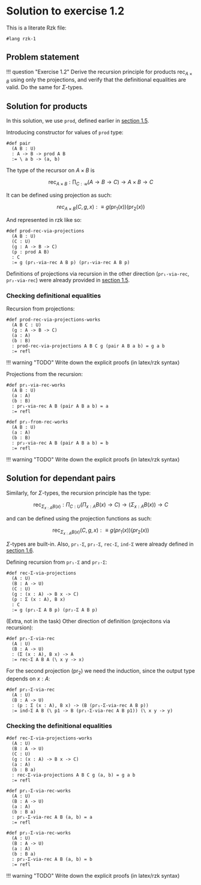 # Solution to exercise 1.2

This is a literate Rzk file:

```rzk
#lang rzk-1
```

## Problem statement

!!! question "Exercise 1.2"
    Derive the recursion principle for products
    $\mathsf{rec}_{A \times B}$ using only the projections,
    and verify that the definitional equalities are valid.
    Do the same for $\Sigma$-types.

## Solution for products

In this solution, we use `prod`, defined earlier in [section 1.5](../05-product-types.rzk.md#define:prod).

Introducing constructor for values of `prod` type:
```rzk
#def pair
  (A B : U)
  : A -> B -> prod A B
  := \ a b -> (a, b)
```

The type of the recursor on $A \times B$ is

$$
\mathsf{rec}_{A \times B}: \prod_{C:\mathcal{U}} (A \to B \to C) \to A \times B \to C
$$

It can be defined using projection as such:

$$ rec_{A\times B}(C, g, x) :\equiv g(\mathsf{pr}_1(x))(\mathsf{pr}_2(x)) $$

And represented in rzk like so:

```rzk
#def prod-rec-via-projections
  (A B : U)
  (C : U)
  (g : A -> B -> C)
  (p : prod A B)
  : C
  := g (pr₁-via-rec A B p) (pr₂-via-rec A B p)
```

Definitions of projections via recursion in the other direction (`pr₁-via-rec`, `pr₂-via-rec`) were already provided in [section 1.5](../05-product-types.rzk.md#define:pr₁-via-rec).

### Checking definitional equalities

Recursion from projections:
```rzk
#def prod-rec-via-projections-works
  (A B C : U)
  (g : A -> B -> C)
  (a : A)
  (b : B)
  : prod-rec-via-projections A B C g (pair A B a b) = g a b
  := refl
```

!!! warning "TODO"
    Write down the explicit proofs (in latex/rzk syntax)


Projections from the recursion:
```rzk
#def pr₁-via-rec-works
  (A B : U)
  (a : A)
  (b : B)
  : pr₁-via-rec A B (pair A B a b) = a
  := refl

#def pr₂-from-rec-works
  (A B : U)
  (a : A)
  (b : B)
  : pr₂-via-rec A B (pair A B a b) = b
  := refl
```

!!! warning "TODO"
    Write down the explicit proofs (in latex/rzk syntax)

## Solution for dependant pairs

Similarly, for $\Sigma$-types, the recursion principle has the type:

$$ \mathsf{rec}_{\Sigma_{x:A}B(x)} : \Pi_{C:U}(\Pi_{x:A} B(x) \to C) \to (\Sigma_{x:A} B(x)) \to C $$

and can be defined using the projection functions <!--($pr_1 :(\Sigma_{x:A} B(x)) \to A$ and $pr_2 : \Pi_{p:\Sigma_{x:A}B(x)}B(pr_1(p))$)--> as such:

$$ \mathsf{rec}_{\Sigma_{x:A}B(x)}(C, g, x) :\equiv g(pr_1(x))(pr_2(x)) $$

$\Sigma$-types are built-in. Also, `pr₁-Σ`, `pr₂-Σ`, `rec-Σ`, `ind-Σ` were already defined in [section 1.6](../06-dependent-pair-types.rzk.md).

Defining recursion from `pr₁-Σ` and `pr₂-Σ`:
```rzk
#def rec-Σ-via-projections
  (A : U)
  (B : A -> U)
  (C : U)
  (g : (x : A) -> B x -> C)
  (p : Σ (x : A), B x)
  : C
  := g (pr₁-Σ A B p) (pr₂-Σ A B p)
```

(Extra, not in the task) Other direction of definition (projecitons via recursion):

```rzk
#def pr₁-Σ-via-rec
  (A : U)
  (B : A -> U)
  : (Σ (x : A), B x) -> A
  := rec-Σ A B A (\ x y -> x)
```

For the second projection ($\mathsf{pr}_2$) we need the induction, since the output type depends on $x : A$:
```rzk
#def pr₂-Σ-via-rec
  (A : U)
  (B : A -> U)
  : (p : Σ (x : A), B x) -> (B (pr₁-Σ-via-rec A B p))
  := ind-Σ A B (\ p1 -> B (pr₁-Σ-via-rec A B p1)) (\ x y -> y)
```

### Checking the definitional equalities

```rzk
#def rec-Σ-via-projections-works
  (A : U)
  (B : A -> U)
  (C : U)
  (g : (x : A) -> B x -> C)
  (a : A)
  (b : B a)
  : rec-Σ-via-projections A B C g (a, b) = g a b
  := refl

#def pr₁-Σ-via-rec-works
  (A : U)
  (B : A -> U)
  (a : A)
  (b : B a)
  : pr₁-Σ-via-rec A B (a, b) = a
  := refl

#def pr₂-Σ-via-rec-works
  (A : U)
  (B : A -> U)
  (a : A)
  (b : B a)
  : pr₂-Σ-via-rec A B (a, b) = b
  := refl
```

!!! warning "TODO"
    Write down the explicit proofs (in latex/rzk syntax)
